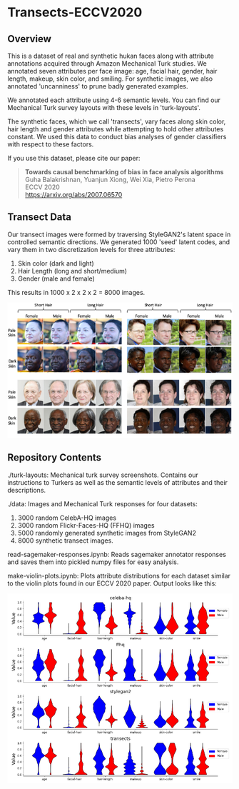 # Transects-ECCV2020

## Overview
This is a dataset of real and synthetic hukan faces along with attribute annotations acquired through Amazon Mechanical Turk studies. We annotated seven attributes per face image: age, facial hair, gender, hair length, makeup, skin color, and smiling. For synthetic images, we also annotated 'uncanniness' to prune badly generated examples. 

We annotated each attribute using 4-6 semantic levels. You can find our Mechanical Turk survey layouts with these levels in 'turk-layouts'. 

The synthetic faces, which we call 'transects', vary faces along skin color, hair length and gender attributes while attempting to hold other attributes constant. We used this data to conduct bias analyses of gender classifiers with respect to these factors. 
 
If you use this dataset, please cite our paper:

> **Towards causal benchmarking of bias in face analysis algorithms**<br>
> Guha Balakrishnan, Yuanjun Xiong, Wei Xia, Pietro Perona<br>
> ECCV 2020<br>
> https://arxiv.org/abs/2007.06570

## Transect Data
Our transect images were formed by traversing StyleGAN2's latent space in controlled semantic directions. We generated 1000 'seed' latent codes, and vary them in two discretization levels for three attributes:

1. Skin color (dark and light)
2. Hair Length (long and short/medium)
3. Gender (male and female)

This results in 1000 x 2 x 2 x 2 = 8000 images.

<div align="center"><img src=./images/transect-samples.png></div>

## Repository Contents

./turk-layouts: Mechanical turk survey screenshots. Contains our instructions to Turkers as well as the semantic levels of attributes and their descriptions.

./data: Images and Mechanical Turk responses for four datasets:

1. 3000 random CelebA-HQ images
2. 3000 random Flickr-Faces-HQ (FFHQ) images
3. 5000 randomly generated synthetic images from StyleGAN2
4. 8000 synthetic transect images. 

read-sagemaker-responses.ipynb: Reads sagemaker annotator responses and saves them into pickled numpy files for easy analysis.

make-violin-plots.ipynb: Plots attribute distributions for each dataset similar to the violin plots found in our ECCV 2020 paper. Output looks like this:

<div align="center"><img src=./images/dataset-comparison.png></div>
